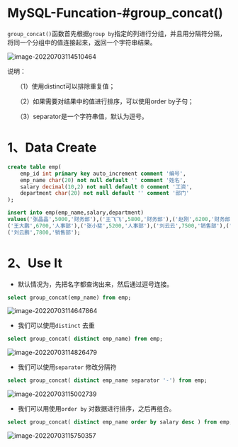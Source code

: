 # MySQL-Funcation-#group_concat()

`group_concat()`函数首先根据`group by`指定的列进行分组，并且用分隔符分隔，将同一个分组中的值连接起来，返回一个字符串结果。

![image-20220703114510464](C:/Users/wangnaixing/AppData/Roaming/Typora/typora-user-images/image-20220703114510464.png)

说明：

　　（1）使用distinct可以排除重复值；

　　（2）如果需要对结果中的值进行排序，可以使用order by子句；

　　（3）separator是一个字符串值，默认为逗号。

# 1、Data Create

```sql
create table emp(
    emp_id int primary key auto_increment comment '编号',
    emp_name char(20) not null default '' comment '姓名',
    salary decimal(10,2) not null default 0 comment '工资',
    department char(20) not null default '' comment '部门'
);

insert into emp(emp_name,salary,department)
values('张晶晶',5000,'财务部'),('王飞飞',5800,'财务部'),('赵刚',6200,'财务部'),('刘小贝',5700,'人事部'),
('王大鹏',6700,'人事部'),('张小斐',5200,'人事部'),('刘云云',7500,'销售部'),('刘云鹏',7200,'销售部'),
('刘云鹏',7800,'销售部');

```

# 2、Use It





- 默认情况为，先把名字都查询出来，然后通过逗号连接。

```sql
select group_concat(emp_name) from emp;
```

![image-20220703114647864](C:/Users/wangnaixing/AppData/Roaming/Typora/typora-user-images/image-20220703114647864.png)

- 我们可以使用`distinct` 去重

```sql
select group_concat( distinct emp_name) from emp;
```

![image-20220703114826479](C:/Users/wangnaixing/AppData/Roaming/Typora/typora-user-images/image-20220703114826479.png)

- 我们可以使用`separator` 修改分隔符

```sql
select group_concat( distinct emp_name separator '-') from emp;
```

![image-20220703115002739](C:/Users/wangnaixing/AppData/Roaming/Typora/typora-user-images/image-20220703115002739.png)



- 我们可以用使用`order by` 对数据进行排序，之后再组合。

```sql
select group_concat( distinct emp_name order by salary desc ) from emp;
```

![image-20220703115750357](C:/Users/wangnaixing/AppData/Roaming/Typora/typora-user-images/image-20220703115750357.png)
